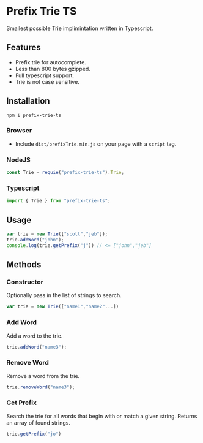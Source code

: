 # Prefix Trie TS

Smallest possible Trie implimintation written in Typescript.

## Features
- Prefix trie for autocomplete.
- Less than 800 bytes gzipped.
- Full typescript support.
- Trie is not case sensitive.

## Installation

`npm i prefix-trie-ts`

### Browser
- Include `dist/prefixTrie.min.js` on your page with a `script` tag.

### NodeJS
```js
const Trie = requie("prefix-trie-ts").Trie;
```

### Typescript
```js
import { Trie } from "prefix-trie-ts";
```

## Usage

```js
var trie = new Trie(["scott","jeb"]);
trie.addWord("john");
console.log(trie.getPrefix("j")) // <= ["john","jeb"]
```

## Methods

### Constructor
Optionally pass in the list of strings to search.
```js
var trie = new Trie(["name1","name2"...])
```

### Add Word
Add a word to the trie.
```js
trie.addWord("name3");
```

### Remove Word
Remove a word from the trie.
```js
trie.removeWord("name3");
```

### Get Prefix
Search the trie for all words that begin with or match a given string. Returns an array of found strings.
```js
trie.getPrefix("jo")
```
